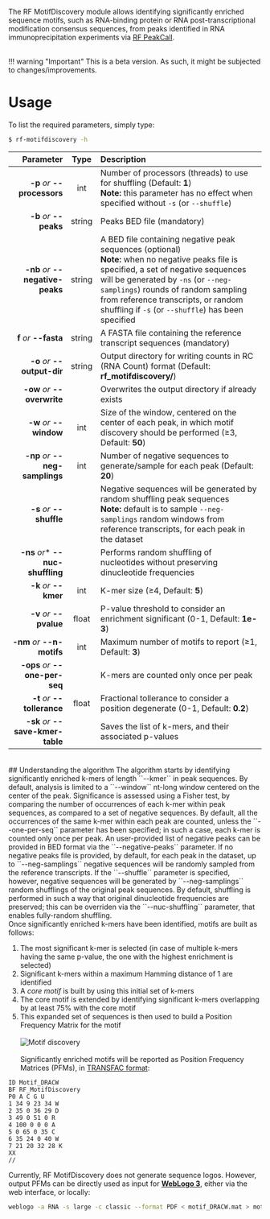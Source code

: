 The RF MotifDiscovery module allows identifying significantly enriched sequence motifs, such as RNA-binding protein or RNA post-transcriptional modification consensus sequences, from peaks identified in RNA immunoprecipitation experiments via [RF PeakCall](https://rnaframework-docs.readthedocs.io/en/latest/rf-peakcall/).
<br/><br/>

!!! warning "Important"
    This is a beta version. As such, it might be subjected to changes/improvements.


# Usage
To list the required parameters, simply type:

```bash
$ rf-motifdiscovery -h
```

Parameter         | Type | Description
----------------: | :--: |:------------
__-p__ *or* __--processors__ | int | Number of processors (threads) to use for shuffling (Default: __1__)<br/>__Note:__ this parameter has no effect when specified without ``-s`` (or ``--shuffle``)
__-b__ *or* __--peaks__ | string | Peaks BED file (mandatory)
__-nb__ *or* __--negative-peaks__ | string | A BED file containing negative peak sequences (optional)<br/>__Note:__ when no negative peaks file is specified, a set of negative sequences will be generated by ``-ns`` (or ``--neg-samplings``) rounds of random sampling from reference transcripts, or random shuffling if ``-s`` (or ``--shuffle``) has been specified
__f__ *or* __--fasta__ | string | A FASTA file containing the reference transcript sequences (mandatory)
__-o__ *or* __--output-dir__ | string | Output directory for writing counts in RC (RNA Count) format (Default: __rf_motifdiscovery/__)
__-ow__ *or* __--overwrite__ | | Overwrites the output directory if already exists
__-w__ *or* __--window__ | int | Size of the window, centered on the center of each peak, in which motif discovery should be performed (&ge;3, Default: __50__)
__-np__ *or* __--neg-samplings__ | int | Number of negative sequences to generate/sample for each peak (Default: __20__)
__-s__ *or* __--shuffle__ | | Negative sequences will be generated by random shuffling peak sequences<br/>__Note:__ default is to sample ``--neg-samplings`` random windows from reference transcripts, for each peak in the dataset
__-ns__ *or** __--nuc-shuffling__ | | Performs random shuffling of nucleotides without preserving dinucleotide frequencies
__-k__ *or* __--kmer__ | int | K-mer size (&ge;4, Default: __5__)
__-v__ *or* __--pvalue__ | float | P-value threshold to consider an enrichment significant (0-1, Default: __1e-3__)
__-nm__ *or* __--n-motifs__ | int | Maximum number of motifs to report (&ge;1, Default: __3__)
__-ops__ *or* __--one-per-seq__ | | K-mers are counted only once per peak
__-t__ *or* __--tollerance__ | float | Fractional tollerance to consider a position degenerate (0-1, Default: __0.2__)
__-sk__ *or* __--save-kmer-table__ | | Saves the list of k-mers, and their associated p-values

<br/>
## Understanding the algorithm
The algorithm starts by identifying significantly enriched k-mers of length ``--kmer`` in peak sequences. By default, analysis is limited to a ``--window`` nt-long window centered on the center of the peak. Significance is assessed using a Fisher test, by comparing the number of occurrences of each k-mer within peak sequences, as compared to a set of negative sequences. By default, all the occurrences of the same k-mer within each peak are counted, unless the ``--one-per-seq`` parameter has been specified; in such a case, each k-mer is counted only once per peak. An user-provided list of negative peaks can be provided in BED format via the ``--negative-peaks`` parameter. If no negative peaks file is provided, by default, for each peak in the dataset, up to ``--neg-samplings`` negative sequences will be randomly sampled from the reference transcripts. If the ``--shuffle`` parameter is specified, however, negative sequences will be generated by ``--neg-samplings`` random shufflings of the original peak sequences. By default, shuffling is performed in such a way that original dinucleotide frequencies are preserved; this can be overriden via the ``--nuc-shuffling`` parameter, that enables fully-random shuffling.<br/>
Once significantly enriched k-mers have been identified, motifs are built as follows:

1. The most significant k-mer is selected (in case of multiple k-mers having the same p-value, the one with the highest enrichment is selected)
2. Significant k-mers within a maximum Hamming distance of 1 are identified
3. A *core motif* is built by using this initial set of k-mers
4. The core motif is extended by identifying significant k-mers overlapping by at least 75% with the core motif
5. This expanded set of sequences is then used to build a Position Frequency Matrix for the motif
<br/><br/>
![Motif discovery](http://www.incarnatolab.com/images/docs/RNAframework/rf-motifdiscovery.png)
<br/><br/>
Significantly enriched motifs will be reported as Position Frequency Matrices (PFMs), in [TRANSFAC format](https://meme-suite.org/meme/doc/transfac-format.html):

```text
ID Motif_DRACW
BF RF_MotifDiscovery
P0 A C G U
1 34 9 23 34 W
2 35 0 36 29 D
3 49 0 51 0 R
4 100 0 0 0 A
5 0 65 0 35 C
6 35 24 0 40 W
7 21 20 32 28 K
XX
//
```
Currently, RF MotifDiscovery does not generate sequence logos. However, output PFMs can be directly used as input for [__WebLogo 3__](http://weblogo.threeplusone.com), either via the web interface, or locally:

```bash
weblogo -a RNA -s large -c classic --format PDF < motif_DRACW.mat > motif_DRACW.pdf
```